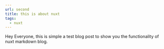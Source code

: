 ```yaml
---
url: second
title: this is about nuxt
tags: 
  - nuxt
---
```


Hey Everyone, this is simple a test blog post to show you
the functionality of nuxt markdown blog.